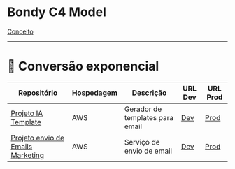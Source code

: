 # Bondy C4 Model

[Conceito](https://c4model.com/)

---

# 💅 Conversão exponencial

| Repositório | Hospedagem | Descrição | URL Dev | URL Prod |
|---|---|---|---|---|
|[Projeto IA Template](https://github.com/Kainan-Koda/ia-template)|AWS|Gerador de templates para email|[Dev]()|[Prod]()|
|[Projeto envio de Emails Marketing](https://github.com/Kainan-Koda/send-queue)|AWS|Serviço de envio de email|[Dev]()|[Prod]()|


